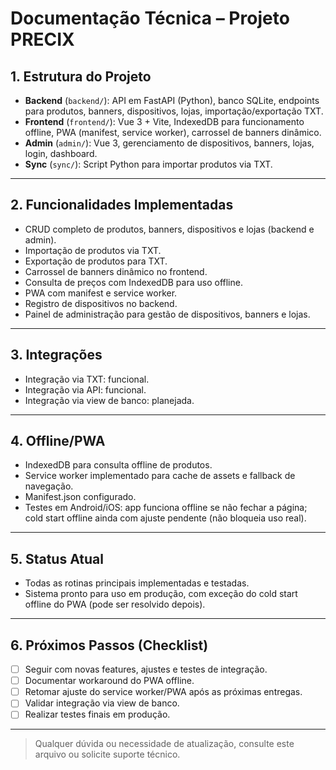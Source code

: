 # Documentação Técnica – Projeto PRECIX

## 1. Estrutura do Projeto

- **Backend** (`backend/`): API em FastAPI (Python), banco SQLite, endpoints para produtos, banners, dispositivos, lojas, importação/exportação TXT.
- **Frontend** (`frontend/`): Vue 3 + Vite, IndexedDB para funcionamento offline, PWA (manifest, service worker), carrossel de banners dinâmico.
- **Admin** (`admin/`): Vue 3, gerenciamento de dispositivos, banners, lojas, login, dashboard.
- **Sync** (`sync/`): Script Python para importar produtos via TXT.

---

## 2. Funcionalidades Implementadas

- CRUD completo de produtos, banners, dispositivos e lojas (backend e admin).
- Importação de produtos via TXT.
- Exportação de produtos para TXT.
- Carrossel de banners dinâmico no frontend.
- Consulta de preços com IndexedDB para uso offline.
- PWA com manifest e service worker.
- Registro de dispositivos no backend.
- Painel de administração para gestão de dispositivos, banners e lojas.

---

## 3. Integrações

- Integração via TXT: funcional.
- Integração via API: funcional.
- Integração via view de banco: planejada.

---

## 4. Offline/PWA

- IndexedDB para consulta offline de produtos.
- Service worker implementado para cache de assets e fallback de navegação.
- Manifest.json configurado.
- Testes em Android/iOS: app funciona offline se não fechar a página; cold start offline ainda com ajuste pendente (não bloqueia uso real).

---

## 5. Status Atual

- Todas as rotinas principais implementadas e testadas.
- Sistema pronto para uso em produção, com exceção do cold start offline do PWA (pode ser resolvido depois).

---

## 6. Próximos Passos (Checklist)

- [ ] Seguir com novas features, ajustes e testes de integração.
- [ ] Documentar workaround do PWA offline.
- [ ] Retomar ajuste do service worker/PWA após as próximas entregas.
- [ ] Validar integração via view de banco.
- [ ] Realizar testes finais em produção.

---

> Qualquer dúvida ou necessidade de atualização, consulte este arquivo ou solicite suporte técnico.
